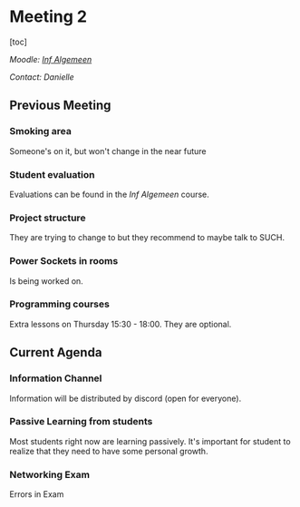 # Meeting 2

[toc]

_Moodle: [Inf Algemeen](https://moodle.inholland.nl/course/view.php?id=6963#section-6)_

_Contact: Danielle_

## Previous Meeting

### Smoking area

Someone's on it, but won't change in the near future

### Student evaluation

Evaluations can be found in the _Inf Algemeen_ course.

### Project structure

They are trying to change to but they recommend to maybe talk to SUCH.

### Power Sockets in rooms

Is being worked on.

### Programming courses

Extra lessons on Thursday 15:30 - 18:00. They are optional.

## Current Agenda

### Information Channel

Information will be distributed by discord (open for everyone).

### Passive Learning from students

Most students right now are learning passively. It's important for student to realize that they need to have some personal growth.

### Networking Exam

Errors in Exam